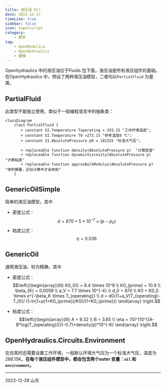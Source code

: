 ```yaml
---
title: 液压油 Oil  
date: 2022-12-27
timeLine: true
sidebar: false  
icon: superscript
category:  
    - 数学    
tag:   
    - OpenModelica    
    - OpenHydrualics  
    - 建模
---    
```


Openhydraulics 中的液压油位于Fluids 包下面，液压油是所有液压组件的基础。在OpenHydraulics 中，预设了两种液压油模型，二者均以`PartialFluid` 为基类。  

## PartialFluid  
此类型不能独立使用，类似于一般编程语言中的抽象类：  
```mermaid
classDiagram  
    class PartialFluid {        
       + constant SI.Temperature Toperating = 293.15 "工作环境温度";
       + constant SI.Temperature T0 =273.15 "参考温度0 ℃";
       + constant SI.AbsolutePressure p0 = 101325 "标准大气压";

       + replaceable function density(AbsolutePressure p)  "计算密度"
       + replaceable function dynamicViscosity(AbsolutePressure p)  "计算粘度"
       + replaceable function approxBulkModulus(AbsolutePressure p)  "体积模量，近似计算中才会用到"
    }
```  

## GenericOilSimple  
简单的液压油模型，其中  
- 密度公式：  
$$d = 870 + 5 \times 10^{-7} \times (p-p_0)$$  
- 粘度公式：  
$$\eta = 0.036$$

## GenericOil  
通用液压油，较为精确，其中  
- 密度公式：  
$$\left\{\begin{array}{lll}
    K0_{0} = 8.4 \times 10^9  \\  
    K0_{prime} = 10.9  \\  
    \beta_{K} = 0.0058  \\  
    a_V = 7.7 \times 10^{-4}  \\  
    d_0 = 870  \\  
    K0 = K0_0 \times e^{-\beta_K \times T_{operating}}  \\ 
    d = d0/(1+a_V(T_{operating}-T_0))/
         (1-ln(1+p(1+K0_{prime})/K0)/(1+K0_{prime}))
\end{array} \right.$$  

- 粘度公式：  
$$\left\{\begin{array}{lll}
    A = 9.32 \\  
    B = 3.65 \\  
    \eta = (10^{10^{(A-B*log(T_{operating}))}}-0.7)*density(p)*10^{-6}
\end{array} \right.$$  

## OpenHydraulics.Circuits.Environment  
在仿真时还需要设置工作环境，一般默认环境大气压为一个标准大气压，温度为288.15K。**在每个液压组件模型中，都会包含两个outer 变量：`oil` 和`environment`。**

-----  
2022-12-28 山东   